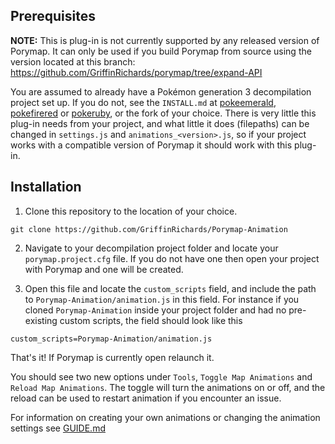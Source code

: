 ## Prerequisites

**NOTE:** This is plug-in is not currently supported by any released version of Porymap. It can only be used if you build Porymap from source using the version located at this branch: https://github.com/GriffinRichards/porymap/tree/expand-API

You are assumed to already have a Pokémon generation 3 decompilation project set up. If you do not, see the `INSTALL.md` at [pokeemerald](https://github.com/pret/pokeemerald), [pokefirered](https://github.com/pret/pokefirered) or [pokeruby](https://github.com/pret/pokeruby), or the fork of your choice.
There is very little this plug-in needs from your project, and what little it does (filepaths) can be changed in `settings.js` and `animations_<version>.js`, so if your project works with a compatible version of Porymap it should work with this plug-in.

## Installation

1. Clone this repository to the location of your choice.
```
git clone https://github.com/GriffinRichards/Porymap-Animation
```

2. Navigate to your decompilation project folder and locate your `porymap.project.cfg` file. If you do not have one then open your project with Porymap and one will be created.

3. Open this file and locate the `custom_scripts` field, and include the path to `Porymap-Animation/animation.js` in this field. For instance if you cloned `Porymap-Animation` inside your project folder and had no pre-existing custom scripts, the field should look like this
```
custom_scripts=Porymap-Animation/animation.js
```

That's it! If Porymap is currently open relaunch it.

You should see two new options under `Tools`, `Toggle Map Animations` and `Reload Map Animations`. The toggle will turn the animations on or off, and the reload can be used to restart animation if you encounter an issue.

For information on creating your own animations or changing the animation settings see [GUIDE.md](https://github.com/GriffinRichards/Porymap-Animation/blob/master/GUIDE.md)
